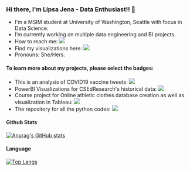 ### Hi there, I'm Lipsa Jena - Data Enthusiast!! 👋 

<!--
**LipsaJ/LipsaJ** is a ✨ _special_ ✨ repository because its `README.md` (this file) appears on your GitHub profile.
-->

- I'm a MSIM student at University of Washington, Seattle with focus in Data Science.
- I’m currently working on multiple data engineering and BI projects.
- How to reach me: [<img src="https://img.shields.io/badge/LinkedIn-0077B5?style=for-the-badge&logo=linkedin&logoColor=white">][linkedin]
- Find my visualizations here: [<img src="https://img.shields.io/badge/Tableau-E97627?style=for-the-badge&logo=Tableau&logoColor=white">][tableau]
- Pronouns: She/Hers.

#### To learn more about my projects, please select the badges:

- This is an analysis of COVID19 vaccine tweets: [<img src="https://img.shields.io/badge/COVID19-1DA1F2?style=for-the-badge&logo=twitter&logoColor=white">][twitterCode]
- PowerBI Visualizations for CSEdResearch's historical data: [<img src="https://img.shields.io/badge/CSEdResearch-F2C811?style=for-the-badge&logo=Power%20BI&logoColor=white">][PowerBICode]
- Course project for Online athletic clothes database creation as well as visualization in Tableau: [<img src="https://img.shields.io/badge/MySQL-00000F?style=for-the-badge&logo=mysql&logoColor=white">][SportsCode]
- The repository for all the python codes: [<img src="https://img.shields.io/badge/Python-FFD43B?style=for-the-badge&logo=python&logoColor=darkgreen">][PythonCodes]


#### Github Stats
[![Anurag's GitHub stats](https://github-readme-stats.vercel.app/api?username=LipsaJ&show_icons=true&theme=radical)](https://github.com/anuraghazra/github-readme-stats)


#### Language
[![Top Langs](https://github-readme-stats.vercel.app/api/top-langs/?username=LipsaJ&layout=compact&theme=cobalt)](https://github.com/anuraghazra/github-readme-stats)



[linkedin]: https://www.linkedin.com/in/lipsa-jena/
[tableau]: https://public.tableau.com/app/profile/lipsa7205

<!--
Project links
-->
[PythonCodes]: https://github.com/LipsaJ/PythonPrograms
[twitterCode]: https://github.com/LipsaJ/COVID-Analysis
[PowerBICode]: https://github.com/LipsaJ/CSEdResearch---Report/blob/main/Landscape%20Report%201.pdf
[SportsCode]: https://public.tableau.com/app/profile/lipsa7205/viz/IMT600_16228408878540/Customer_product_orders_dashboard
